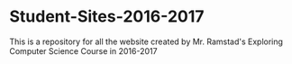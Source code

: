 # Student-Sites-2016-2017
This is a repository for all the website created by Mr. Ramstad's Exploring Computer Science Course in 2016-2017
